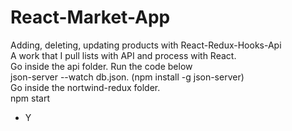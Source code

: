# React-Market-App
Adding, deleting, updating products with React-Redux-Hooks-Api <br>
A work that I pull lists with API and process with React. <br>
Go inside the api folder. Run the code below <br>
json-server --watch db.json. (npm install -g json-server) <br>
Go inside the nortwind-redux folder. <br>
npm start <br>
- Y
